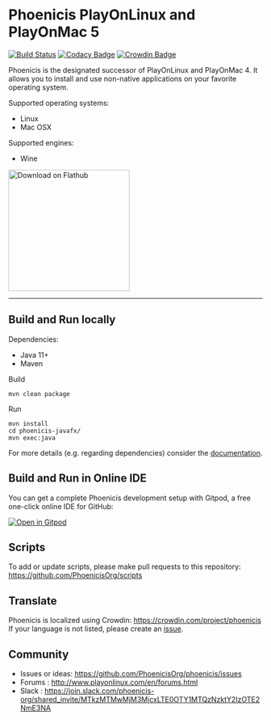 # Phoenicis PlayOnLinux and PlayOnMac 5
[![Build Status](https://travis-ci.com/PhoenicisOrg/phoenicis.svg?branch=master)](https://travis-ci.com/PhoenicisOrg/phoenicis)
[![Codacy Badge](https://api.codacy.com/project/badge/Grade/b667020df53c4b80a22d7e5a73f2b1b3)](https://www.codacy.com/app/PhoenicisOrg/phoenicis?utm_source=github.com&amp;utm_medium=referral&amp;utm_content=PhoenicisOrg/phoenicis&amp;utm_campaign=Badge_Grade)
[![Crowdin Badge](https://d322cqt584bo4o.cloudfront.net/phoenicis/localized.svg)](https://crowdin.com/project/phoenicis)

Phoenicis is the designated successor of PlayOnLinux and PlayOnMac 4. It allows you to install and use non-native applications on your favorite operating system.

Supported operating systems:
* Linux
* Mac OSX

Supported engines:
* Wine

<a href='https://flathub.org/apps/details/org.phoenicis.playonlinux'><img width='240' alt='Download on Flathub' src='https://flathub.org/assets/badges/flathub-badge-en.png'/></a>

------------

## Build and Run locally
Dependencies:
* Java 11+
* Maven

Build
```
mvn clean package
```
Run
```
mvn install
cd phoenicis-javafx/
mvn exec:java
```

For more details (e.g. regarding dependencies) consider the [documentation](https://phoenicisorg.github.io/phoenicis/Developers/build/).

## Build and Run in Online IDE

You can get a complete Phoenicis development setup with Gitpod, a free one-click online IDE for GitHub:

[![Open in Gitpod](https://gitpod.io/button/open-in-gitpod.svg)](https://gitpod.io/#https://github.com/PhoenicisOrg/phoenicis)

## Scripts
To add or update scripts, please make pull requests to this repository: https://github.com/PhoenicisOrg/scripts

## Translate
Phoenicis is localized using Crowdin: https://crowdin.com/project/phoenicis
If your language is not listed, please create an [issue](https://github.com/PhoenicisOrg/phoenicis/issues).

## Community
* Issues or ideas: https://github.com/PhoenicisOrg/phoenicis/issues
* Forums : http://www.playonlinux.com/en/forums.html
* Slack : https://join.slack.com/phoenicis-org/shared_invite/MTkzMTMwMjM3MjcxLTE0OTY1MTQzNzktY2IzOTE2NmE3NA
